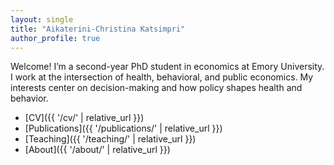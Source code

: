 ```yaml
---
layout: single
title: "Aikaterini-Christina Katsimpri"
author_profile: true
---
```


Welcome! I’m a second-year PhD student in economics at Emory University. I work at the intersection of health, behavioral, and public economics. My interests center on decision-making and how policy shapes health and behavior.

- [CV]({{ '/cv/' | relative_url }})
- [Publications]({{ '/publications/' | relative_url }})
- [Teaching]({{ '/teaching/' | relative_url }})
- [About]({{ '/about/' | relative_url }})

